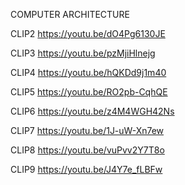 COMPUTER ARCHITECTURE

CLIP2 <https://youtu.be/dO4Pg6130JE>

CLIP3 <https://youtu.be/pzMjiHlnejg>

CLIP4 <https://youtu.be/hQKDd9j1m40>

CLIP5 <https://youtu.be/RO2pb-CqhQE>

CLIP6 <https://youtu.be/z4M4WGH42Ns>

CLIP7 <https://youtu.be/1J-uW-Xn7ew>

CLIP8 <https://youtu.be/vuPvv2Y7T8o>

CLIP9 <https://youtu.be/J4Y7e_fLBFw>

